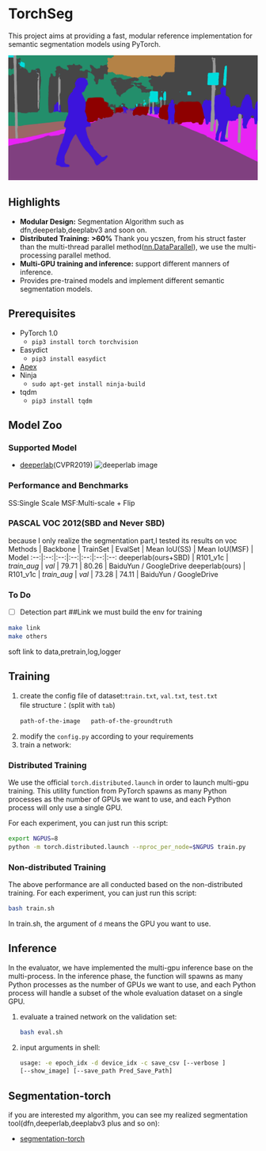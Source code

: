 # TorchSeg
This project aims at providing a fast, modular reference implementation for semantic segmentation models using PyTorch.

![demo image](demo/human.png)

## Highlights
- **Modular Design:** Segmentation Algorithm such as dfn,deeperlab,deeplabv3 and soon on.
- **Distributed Training:** **>60%** Thank you ycszen, from his struct faster than the multi-thread parallel method([nn.DataParallel](https://pytorch.org/docs/stable/nn.html#dataparallel)), we use the multi-processing parallel method.
- **Multi-GPU training and inference:** support different manners of inference.
- Provides pre-trained models and implement different semantic segmentation models.

## Prerequisites
- PyTorch 1.0
  - `pip3 install torch torchvision`
- Easydict
  - `pip3 install easydict`
- [Apex](https://nvidia.github.io/apex/index.html)
- Ninja
  - `sudo apt-get install ninja-build`
- tqdm
  - `pip3 install tqdm`

## Model Zoo
### Supported Model
- [deeperlab](https://arxiv.org/abs/1902.05093)(CVPR2019)
![deeperlab image](demo/deeperlab.png)


### Performance and Benchmarks
SS:Single Scale MSF:Multi-scale + Flip

### PASCAL VOC 2012(SBD and Never SBD)
because I only realize the segmentation part,I tested its results on voc 
 Methods | Backbone | TrainSet | EvalSet | Mean IoU(SS) | Mean IoU(MSF) | Model 
:--:|:--:|:--:|:--:|:--:|:--:|:--:
 deeperlab(ours+SBD)  | R101_v1c | *train_aug*  | *val*  | 79.71 | 80.26 | BaiduYun / GoogleDrive 
 deeperlab(ours)   | R101_v1c | *train_aug*  | *val*  | 73.28 | 74.11 | BaiduYun / GoogleDrive 
 
### To Do
  - [ ] Detection part
##Link
we must build the env for training 
```bash
make link
make others
```
soft link to data,pretrain,log,logger

## Training
1. create the config file of dataset:`train.txt`, `val.txt`, `test.txt`   
    file structure：(split with `tab`)
    ```txt
    path-of-the-image   path-of-the-groundtruth
    ```
2. modify the `config.py` according to your requirements
3. train a network:

### Distributed Training
We use the official `torch.distributed.launch` in order to launch multi-gpu training. This utility function from PyTorch spawns as many Python processes as the number of GPUs we want to use, and each Python process will only use a single GPU.

For each experiment, you can just run this script:
```bash
export NGPUS=8
python -m torch.distributed.launch --nproc_per_node=$NGPUS train.py
```

### Non-distributed Training
The above performance are all conducted based on the non-distributed training.
For each experiment, you can just run this script:
```bash
bash train.sh
```

In train.sh, the argument of `d` means the GPU you want to use.

## Inference
In the evaluator, we have implemented the multi-gpu inference base on the multi-process. In the inference phase, the function will spawns as many Python processes as the number of GPUs we want to use, and each Python process will handle a subset of the whole evaluation dataset on a single GPU.
1. evaluate a trained network on the validation set:
    ```bash
    bash eval.sh
    ```
2. input arguments in shell:
    ```bash
    usage: -e epoch_idx -d device_idx -c save_csv [--verbose ] 
    [--show_image] [--save_path Pred_Save_Path]
    ```

## Segmentation-torch
if you are interested my algorithm, you can see my realized segmentation tool(dfn,deeperlab,deeplabv3 plus and so on):  
- [segmentation-torch](https://github.com/lingtengqiu/segmentation-torch) 




